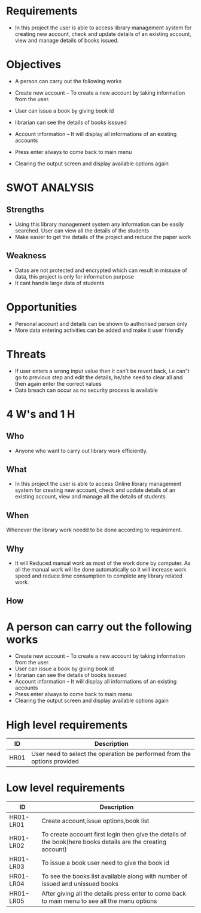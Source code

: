 # Requirements
* In this project the user is able to access library management system for creating new account, check and update details of an existing account, view and manage details of books issued.
# Objectives
* A person can carry out the following works

* Create new account – To create a new account by taking information from the user.
* User can issue a book by giving book id
* librarian can see the details of books isssued
* Account information – It will display all informations of an existing accounts
* Press enter always to come back to main menu
* Clearing the output screen and display available options again
# SWOT ANALYSIS
## Strengths
* Using this library management system any information can be easily searched. User can view all the details of the students
* Make easier to get the details of the project and reduce the paper work
## Weakness
* Datas are not protected and encrypted which can result in missuse of data, this project is only for information purpose
* It cant handle large data of students
# Opportunities
* Personal account and details can be shown to authorised person only
* More data entering activities can be added and make it user friendly
# Threats
* If user enters a wrong input value then it can't be revert back, i.e can"t go to previous step and edit the details, he/she need to clear all and then again enter the correct values
* Data breach can occur as no security process is available
# 4 W's and 1 H
## Who
* Anyone who want to carry out library work efficiently.
## What
* In this project the user is able to access Online library management system for creating new account, check and update details of an existing account, view and manage all the details of students
## When
Whenever the library work needd to be done according to requirement.
## Why
* It will Reduced manual work as most of the work done by computer. As all the manual work will be done automatically so it will increase work speed and reduce time consumption to complete any library related work.
## How
# A person can carry out the following works
* Create new account – To create a new account by taking information from the user.
* User can issue a book by giving book id
* librarian can see the details of books isssued
* Account information – It will display all informations of an existing accounts
* Press enter always to come back to main menu
* Clearing the output screen and display available options again
# High level requirements
| ID  | Description  |
|--- | --- |
| HR01  |User need to select the operation be performed from the options provided
# Low level requirements
| ID | Description  |
|--- | --- |
| HR01-LR01  |Create account,issue options,book list
| HR01-LR02  | To create account first login then give the details of the book(here books details are the creating account)
| HR01-LR03  | To issue a book user need to give the book id 
| HR01-LR04  | To see the books list available along with number of issued and unissued books
| HR01-LR05  | After giving all the details press enter to come back to main menu to see all the menu options

